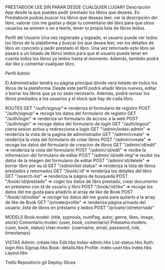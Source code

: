 PRESTABOOK LEE SIN PARAR DESDE CUALQUIER LUGAR!!
Descripción
App desde la que puedes pedir prestado los libros que desees. En Prestabook podrás buscar los libros que deseas leer, ver la descripción del libro, valorar con me gustas y dejar tu comentario del libro para que otros usuarios se animen o no a leerlo, tener tu propia lista de libros leídos.

Perfil del Usuario
Una vez registrado y logeado, el usuario puede ver todos los libros de la plataforma y buscar los que desea leer, ver los detalles de libro en concreto y pedir prestado el libro. Una vez retornado este libro se pasará a un listado de libros leídos para que el usuario pueda tener en cuenta todos los libros ya leídos hasta el momento. Además, también podrá dar like y comentar cualquier libro.

Perfil Admin

El Administrador tendrá su pagina principal donde verá listado de todos los libros de la plataforma. Desde este perfil podrá añadir libros nuevos, editar o borrar los libros que ya no sean necesario. Además, podrá revisar los libros prestados a los usuarios y el stock que hay de cada libro.

ROUTES
GET "/auth/signup"=> renderiza el formulario de registro
POST "/auth/signup"=> recoge los datos del formulario de registro
GET "/auth/login" => renderiza un formulario de acceso a la web
POST "/auth/login" => recoge datos del formulario de login
GET "/auth/logout" cierra sesion activa y redirecciona a login
GET "/admin/index-admin" => renderiza la vista de la pagina de administrador
GET "/admin/create" => renderiza la vista del formulario de crear libros
POST "/admin/create" => recoge los datos del formulario de creacion de libros
GET "/admin/:id/edit" => renderiza la vista del formulario
POST "/admin/:id/edit" => recibe la informacion del formulario de editar
POST "/admin/:id/edit-img"=> recibir los datos de la imagen del formulario de editar
POST "/admin/:id/delete" => borrar libro por su id
GET "/admin/list-status" => renderiza la lista de libros prestados y retornados
GET "/book/:id"=> renderiza los detalles del libro
GET "/search-list" => renderiza la página de búsqueda
POST "/book/:id/prestado" => coger los datos de libro prestado, crear documento en préstamo con id de usuario y libro
POST "/book/:id/like" => recoge los datos del me gusta para añadirlo al array de like de Book
POST "/book/:id/nolike" => recoge los datos del me gusta para quitarlo a la array de like de Book
GET "/private/profile" => renderiza página privada del usuario ,lista de libros en préstamo y leídos
POST "/private/:id/retornado"

MODELS
Book.model: {title, sypnosis, numPag, autor, genre, likes, image, stock}
Comentario.model: {user, book, comentario}
Préstamo.models: {user, book, status}
User.model: {username, email, password, role, timestamps}

VISTAS
Admin: créate.hbs
	Edit.hbs
	Index-admin.hbs
	List-status.hbs
Auth: login.hbs
	Signup.hbs
Book: details.hbs
Profile: index-user.hbs
Index.hbs
Layout.hbs

Trello
Repositorio git
Deploy
Slices
